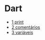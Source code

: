 # Dart
 
 - [1 print](https://github.com/leofds/flutter-class/blob/master/dart/basic/print.md)
 - [2 comentários](https://github.com/leofds/flutter-class/blob/master/dart/basic/comentarios.md)
 - [3 variáveis](https://github.com/leofds/flutter-class/blob/master/dart/basic/variaveis.md)
